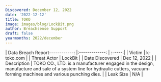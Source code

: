 ```yaml
---
Discovered: December 12, 2022
date: '2022-12-12'
title: TOKO
image: images/blog/LockBit.png
author: Breachsense Support
draft: false
yearmonths: 2022/december
---
```


| Data Breach Report------------:     |:-------------:    | :-----:|
| Victim      | k-toko.com      | 
| Threat Actor      | LockBit      | 
| Date Discovered      | Dec 12, 2022      | 
| Description      | TOKO CO., LTD. is a manufacturer engaged in the design, manufacture and sale of a system line for hydraulic cutters, vacuum-forming machines and various punching dies.      | 
| Leak Size      | N/A      | 

